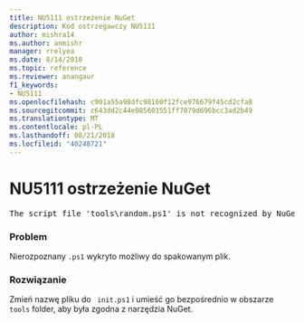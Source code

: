 ```yaml
---
title: NU5111 ostrzeżenie NuGet
description: Kod ostrzegawczy NU5111
author: mishra14
ms.author: anmishr
manager: rrelyea
ms.date: 8/14/2018
ms.topic: reference
ms.reviewer: anangaur
f1_keywords:
- NU5111
ms.openlocfilehash: c901a55a98dfc98160f12fce976679f45cd2cfa8
ms.sourcegitcommit: c643dd2c44e085601551ff7079d696bcc3ad2b49
ms.translationtype: MT
ms.contentlocale: pl-PL
ms.lasthandoff: 08/21/2018
ms.locfileid: "40248721"
---
```

# <a name="nuget-warning-nu5111"></a>NU5111 ostrzeżenie NuGet
<pre>The script file 'tools\random.ps1' is not recognized by NuGet and hence will not be executed during installation of this package. Rename it to install.ps1, uninstall.ps1 or init.ps1 and place it directly under 'tools'.</pre>

### <a name="issue"></a>Problem

Nierozpoznany `.ps1` wykryto możliwy do spakowanym plik.


### <a name="solution"></a>Rozwiązanie

Zmień nazwę pliku do ` init.ps1` i umieść go bezpośrednio w obszarze `tools` folder, aby była zgodna z narzędzia NuGet.


